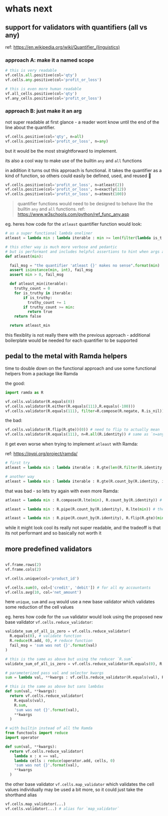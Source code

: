 # whats next

## support for validators with quantifiers (all vs any)

ref: https://en.wikipedia.org/wiki/Quantifier_(linguistics)

### approach A: make it a named scope

```py
# this is very readable
vf.cells.all.positive(col='qty')
vf.cells.any.positive(col='profit_or_loss')

# this is even more human readable
vf.all_cells.positive(col='qty')
vf.any_cells.positive(col='profit_or_loss')

```

### approach B: just make it an arg

not super readable at first glance - a reader wont know until the end of the line about the quantifier. 

```py
vf.cells.positive(col='qty', n=all)
vf.cells.positive(col='profit_or_loss', n=any)
```

but it would be the most straightforward to implement.

its also a cool way to make use of the builtin `any` and `all` functions

in addition it turns out this approach is functional. it takes the quantifier as a kind of function, so others could easily be defined, used, and reused 🏅

```py
vf.cells.positive(col='profit_or_loss', n=atleast(2))
vf.cells.positive(col='profit_or_loss', n=exactly(12))
vf.cells.positive(col='profit_or_loss', n=atmost(100))
```

> quantifier functions would need to be designed to behave like the builtin `any` and `all` functions. 
> ref: https://www.w3schools.com/python/ref_func_any.asp

eg. heres how code for the `atleast` quantifier function would look:

```py
# as a super functional lambda oneliner
atleast = lambda min : lambda iterable : min >= len(filter(lambda is_t : is_t, iterable))

# this other way is much more verbose and pedantic
# but is performant and includes helpful assertions to hint when args are bad
def atleast(min):

  fail_msg = "the quantifier 'atleast {}' makes no sense".format(min)
  assert isinstance(min, int), fail_msg
  assert min > 0, fail_msg

  def atleast_min(iterable):
    truthy_count = 0
    for is_truthy in iterable:
        if is_truthy:
          truthy_count += 1
        if truthy_count >= min:
          return true
    return false

  return atleast_min
```

this flexiblity is not really there with the previous approach - additional boilerplate would be needed for each quantifier to be supported

## pedal to the metal with Ramda helpers

time to double down on the functional approach and use some functional helpers from a package like Ramda

the good:

```py
import ramda as R

vf.cells.validator(R.equals(0))
vf.cells.validator(R.either(R.equals(111),R.equals(-100)))
vf.cells.validator(R.equals(111), filter=R.compose(R.negate, R.is_nil)) # `R.compose` saves the day
```

the bad:

```py
vf.cells.validator(R.flip(R.gte))(0)) # need to flip to actually mean 'cell is greater than 0'
vf.cells.validator(R.equals(111), n=R.all(R.identity)) # same as `n=any` from above but crazy

```

it get even worse when trying to implement `atleast` with Ramda:

ref: https://pypi.org/project/ramda/

```py
# first try
atleast = lambda min : lambda iterable : R.gte(len(R.filter(R.identity, iterable)), min)

# another way
atleast = lambda min : lambda iterable : R.gte(R.count_by(R.identity, iterable), min)
```

that was bad - so lets try again with even more Ramda:

```py
atleast = lambda min : R.compose(R.lte(min), R.count_by(R.identity)) # returns a function that returns `True` if `min` is less than or equal to the number of truthy elements

atleast = lambda min : R.pipe(R.count_by(R.identity), R.lte(min)) # the flipped logic on R.lte is super confusing

atleast = lambda min : R.pipe(R.count_by(R.identity), R.flip(R.gte)(min)) # better or worse than without Ramda?

```

while it might look cool its really not super readable, and the tradeoff is that its not performant and so basically not worth it

## more predefined validators

```py

vf.frame.rows(2)
vf.frame.cols(2)

vf.cells.unique(col='product_id')

vf.cells.sum(0, col=['credit', 'debit']) # for all my accountants
vf.cells.avg(10, col='net_amount')

```

here `unique`, `sum` and `avg` would use a new base validator which validates some reduction of the cell values

eg. heres how code for the `sum` validator would look using the proposed new base validator `vf.cells.reduce_validator`:

```py
validate_sum_of_all_is_zero = vf.cells.reduce_validator( 
  R.equals(0), # validate function
  R.reduce(R.add, 0), # reduce function
  fail_msg = 'sum was not {}'.format(val)
)

# this is the same as above but using the reducer `R.sum` 
validate_sum_of_all_is_zero = vf.cells.reduce_validator(R.equals(0), R.sum, fail_msg = 'sum was not {}'.format(val)) 

# parameterized pass val and selector kwargs
sum = lambda val, **kwargs : vf.cells.reduce_validator(R.equals(val), R.sum, fail_msg = 'sum was not {}'.format(val), **kwargs) 

# this is the same as above but sans lambdas
def sum(val, **kwargs):
  return vf.cells.reduce_validator( 
    R.equals(val),
    R.sum,
    'sum was not {}'.format(val),
    **kwargs
  )

# with builtin instead of all the Ramda
from functools import reduce 
import operator

def sum(val, **kwargs):
  return vf.cells.reduce_validator( 
    lambda x : x == val,
    lambda cells : reduce(operator.add, cells, 0)
    'sum was not {}'.format(val),
    **kwargs
  )  
```

the other base validator `vf.cells.map_validator` which validates the cell values individually may be used a bit more, so it could just take the shorthand alias

```py
vf.cells.map_validator(...) 
vf.cells.validator(...) # alias for `map_validator`
```
